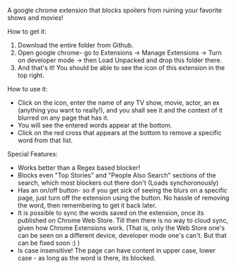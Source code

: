 A google chrome extension that blocks spoilers from ruining your favorite shows and movies!

How to get it:
1) Download the entire folder from Github.
2) Open google chrome- go to Extensions -> Manage Extensions -> Turn on developer mode -> then Load Unpacked and drop this folder there.
3) And that's it! You should be able to see the icon of this extension in the top right.

How to use it:
- Click on the icon, enter the name of any TV show, movie, actor, an ex (anything you want to really!), and you shall see it and the context of it blurred on any page that has it.
- You will see the entered words appear at the bottom.
- Click on the red cross that appears at the bottom to remove a specific word from that list.

Special Features:
- Works better than a Regex based blocker!
- Blocks even "Top Stories" and "People Also Search" sections of the search, which most blockers out there don't (Loads synchoronously)
- Has an on/off button- so if you get sick of seeing the blurs on a specific page, just turn off the extension using the button. No hassle of removing the word, then remembering to get it back later.
- It is possible to sync the words saved on the extension, once its published on Chrome Web Store. Till then there is no way to cloud sync, given how Chrome Extensions work. (That is, only the Web Store one's can be seen on a different device, developer mode one's can't. But that can be fixed soon :) )
- Is case insensitive! The page can have content in upper case, lower case - as long as the word is there, its blocked.
